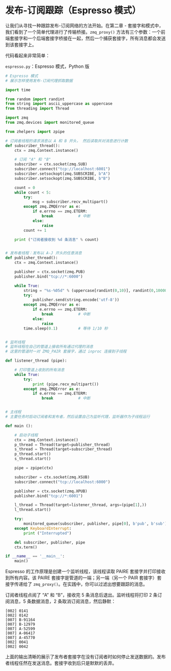 # 发布-订阅跟踪（Espresso 模式）

让我们从寻找一种跟踪发布-订阅网络的方法开始。在第二章 - 套接字和模式中，我们看到了一个简单代理进行了传输桥接。`zmq_proxy()` 方法有三个参数：一个前端套接字和一个后端套接字桥接在一起，然后一个捕获套接字，所有消息都会发送到该套接字上。

代码看起来非常简单：

`espresso.py`：Espresso 模式，Python 版

```python
# Espresso 模式
# 展示怎样使用发布-订阅代理抓取数据

import time

from random import randint
from string import ascii_uppercase as uppercase
from threading import Thread

import zmq
from zmq.devices import monitored_queue

from zhelpers import zpipe

# 订阅者线程的请求消息以 A 和 B 开头， 然后读取并对消息进行计数
def subscriber_thread():
    ctx = zmq.Context.instance()

    # 订阅 "A" 和 "B"
    subscriber = ctx.socket(zmq.SUB)
    subscriber.connect("tcp://localhost:6001")
    subscriber.setsockopt(zmq.SUBSCRIBE, b"A")
    subscriber.setsockopt(zmq.SUBSCRIBE, b"B")

    count = 0
    while count < 5:
        try:
            msg = subscriber.recv_multipart()
        except zmq.ZMQError as e:
            if e.errno == zmq.ETERM:
                break           # 中断
            else:
                raise
        count += 1

    print ("订阅者接收到 %d 条消息" % count)


# 发布者线程：发布以 A-J 开头的任意消息
def publisher_thread():
    ctx = zmq.Context.instance()

    publisher = ctx.socket(zmq.PUB)
    publisher.bind("tcp://*:6000")

    while True:
        string = "%s-%05d" % (uppercase[randint(0,10)], randint(0,100000))
        try:
            publisher.send(string.encode('utf-8'))
        except zmq.ZMQError as e:
            if e.errno == zmq.ETERM:
                break           # 中断
            else:
                raise
        time.sleep(0.1)         # 等待 1/10 秒


# 监听线程
# 监听线程在自己的管道上接收所有通过代理的消息
# 这里的管道时一对 ZMQ_PAIR 套接字，通过 inproc 连接到子线程

def listener_thread (pipe):

    # 打印管道上收到的所有消息
    while True:
        try:
            print (pipe.recv_multipart())
        except zmq.ZMQError as e:
            if e.errno == zmq.ETERM:
                break           # 中断


# 主线程
# 主要任务时启动订阅者和发布者，然后设置自己为监听代理，监听器作为子线程运行

def main ():

    # 启动子线程
    ctx = zmq.Context.instance()
    p_thread = Thread(target=publisher_thread)
    s_thread = Thread(target=subscriber_thread)
    p_thread.start()
    s_thread.start()

    pipe = zpipe(ctx)

    subscriber = ctx.socket(zmq.XSUB)
    subscriber.connect("tcp://localhost:6000")

    publisher = ctx.socket(zmq.XPUB)
    publisher.bind("tcp://*:6001")

    l_thread = Thread(target=listener_thread, args=(pipe[1],))
    l_thread.start()

    try:
        monitored_queue(subscriber, publisher, pipe[0], b'pub', b'sub')
    except KeyboardInterrupt:
        print ("Interrupted")

    del subscriber, publisher, pipe
    ctx.term()

if __name__ == '__main__':
    main()
```

Espresso 的工作原理是创建一个监听线程，该线程读取 PAIRE 套接字并打印接收到所有内容。该 PAIRE 套接字是管道的一端；另一端（另一个 PAIR 套接字）套接字传递给了 `zmq_proxy()`。在实践中，你可以过滤出想要跟踪的消息。

订阅者线程点阅了 “A” 和 “B”，接收完 5 条消息后退出。监听线程将打印 2 条订阅消息，5 条数据消息，2 条取消订阅消息，然后静默：

```
[002] 0141
[002] 0142
[007] B-91164
[007] B-12979
[007] A-52599
[007] A-06417
[007] A-45770
[002] 0041
[002] 0042
```

上面的输出清晰的展示了发布者套接字在没有订阅者时如何停止发送数据的。发布者线程任然在发送消息。套接字收到后只是默默的丢弃。

